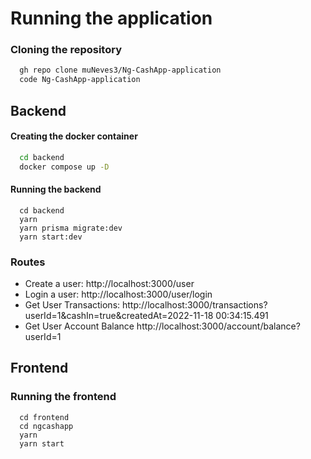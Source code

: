 # Running the application

### Cloning the repository

```bash
  gh repo clone muNeves3/Ng-CashApp-application
  code Ng-CashApp-application
```

## Backend

#### Creating the docker container

```bash
  cd backend
  docker compose up -D
```

#### Running the backend

```
  cd backend
  yarn
  yarn prisma migrate:dev
  yarn start:dev
```

### Routes

- Create a user: http://localhost:3000/user
- Login a user: http://localhost:3000/user/login
- Get User Transactions: http://localhost:3000/transactions?userId=1&cashIn=true&createdAt=2022-11-18 00:34:15.491
- Get User Account Balance http://localhost:3000/account/balance?userId=1

## Frontend

### Running the frontend

```
  cd frontend
  cd ngcashapp
  yarn
  yarn start
```
